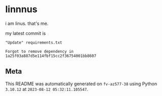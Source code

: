 # linnnus

i am linus. that's me.

my latest commit is

```
"Update" requirements.txt

Forgot to remove dependency in 1a25f03a887d5e114fbf15cc2f36754001bb8607
```

## Meta

This README was automatically generated on `fv-az577-38` using Python
`3.10.12` at `2023-08-12 05:32:11.105547`.
